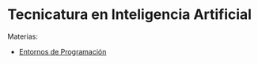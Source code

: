 # Tecnicatura en Inteligencia Artificial

Materias: 
* [Entornos de Programación](https://github.com/jqnag8/TUIA/tree/main/Entorno%20de%20Programaci%C3%B3n)
